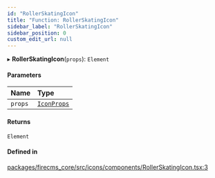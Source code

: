 ```yaml
---
id: "RollerSkatingIcon"
title: "Function: RollerSkatingIcon"
sidebar_label: "RollerSkatingIcon"
sidebar_position: 0
custom_edit_url: null
---
```


▸ **RollerSkatingIcon**(`props`): `Element`

#### Parameters

| Name | Type |
| :------ | :------ |
| `props` | [`IconProps`](../types/IconProps.md) |

#### Returns

`Element`

#### Defined in

[packages/firecms_core/src/icons/components/RollerSkatingIcon.tsx:3](https://github.com/FireCMSco/firecms/blob/d45f3739/packages/firecms_core/src/icons/components/RollerSkatingIcon.tsx#L3)
